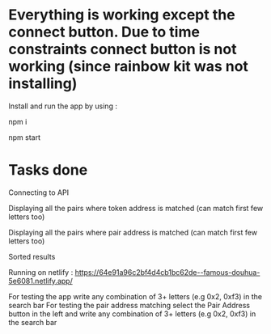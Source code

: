 # Everything is working except the connect button. Due to time constraints connect button is not working (since rainbow kit was not installing)
Install and run the app by using : 

npm i 

npm start

# Tasks done
Connecting to API

Displaying all the pairs where token address is matched (can match first few letters too)

Displaying all the pairs where pair address is matched (can match first few letters too)

Sorted results

Running on netlify : https://64e91a96c2bf4d4cb1bc62de--famous-douhua-5e6081.netlify.app/

For testing the app write any combination of 3+ letters (e.g 0x2, 0xf3) in the search bar 
For testing the pair address matching select the Pair Address button in the left and write any combination of 3+ letters (e.g 0x2, 0xf3) in the search bar 
